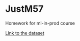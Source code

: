 # JustM57
Homework for ml-in-prod course

[Link to the dataset](https://www.kaggle.com/datasets/kamilpytlak/personal-key-indicators-of-heart-disease)

